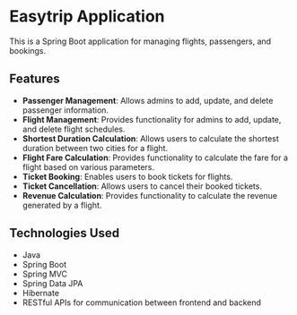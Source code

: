 # Easytrip Application

This is a Spring Boot application for managing flights, passengers, and bookings.
 
## Features

- **Passenger Management**: Allows admins to add, update, and delete passenger information.
- **Flight Management**: Provides functionality for admins to add, update, and delete flight schedules.
- **Shortest Duration Calculation**: Allows users to calculate the shortest duration between two cities for a flight.
- **Flight Fare Calculation**: Provides functionality to calculate the fare for a flight based on various parameters.
- **Ticket Booking**: Enables users to book tickets for flights.
- **Ticket Cancellation**: Allows users to cancel their booked tickets.
- **Revenue Calculation**: Provides functionality to calculate the revenue generated by a flight.

## Technologies Used

- Java
- Spring Boot
- Spring MVC
- Spring Data JPA
- Hibernate
- RESTful APIs for communication between frontend and backend
